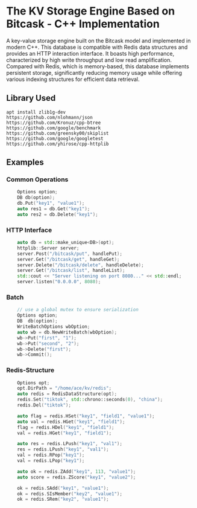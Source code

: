 # The KV Storage Engine Based on Bitcask - C++ Implementation

A key-value storage engine built on the Bitcask model and implemented in modern C++. This database is compatible with Redis data structures and provides an HTTP interaction interface. It boasts high performance, characterized by high write throughput and low read amplification. Compared with Redis, which is memory-based, this database implements persistent storage, significantly reducing memory usage while offering various indexing structures for efficient data retrieval.

## Library Used

```shell
apt install zlib1g-dev
https://github.com/nlohmann/json
https://github.com/Kronuz/cpp-btree
https://github.com/google/benchmark
https://github.com/greensky00/skiplist
https://github.com/google/googletest
https://github.com/yhirose/cpp-httplib
```

## Examples

### Common Operations

```cpp
	Options option;
	DB db(option);
	db.Put("key1", "value1");
	auto res1 = db.Get("key1");
	auto res2 = db.Delete("key1");
```

### HTTP Interface

```cpp
    auto db = std::make_unique<DB>(opt);
    httplib::Server server;
    server.Post("/bitcask/put", handlePut);
    server.Get("/bitcask/get", handleGet);
    server.Delete("/bitcask/delete", handleDelete);
    server.Get("/bitcask/list", handleList);
    std::cout << "Server listening on port 8080..." << std::endl;
    server.listen("0.0.0.0", 8080);		
```

### Batch

```cpp
    // use a global mutex to ensure serialization
	Options option;
	DB  db(option);
	WriteBatchOptions wbOption;
	auto wb = db.NewWriteBatch(wbOption);
	wb->Put("first", "1");
    wb->Put("second", "2");
    wb->Delete("first");
    wb->Commit();
```

### Redis-Structure

```cpp
    Options opt;
    opt.DirPath = "/home/ace/kv/redis";
    auto redis = RedisDataStructure(opt);
    redis.Set("tiktok", std::chrono::seconds(0), "china");
    redis.Del("tiktok");

    auto flag = redis.HSet("key1", "field1", "value1");
    auto val = redis.HGet("key1", "field1");
    flag = redis.HDel("key1", "field1");
    val = redis.HGet("key1", "field1");

    auto res = redis.LPush("key1", "val1");
    res = redis.LPush("key1", "val1");
    val = redis.RPop("key1");
    val = redis.LPop("key1");

    auto ok = redis.ZAdd("key1", 113, "value1");
    auto score = redis.ZScore("key1", "value2");

    ok = redis.SAdd("key1", "value1");
    ok = redis.SIsMember("key2", "value1");
    ok = redis.SRem("key2", "value1");
```


